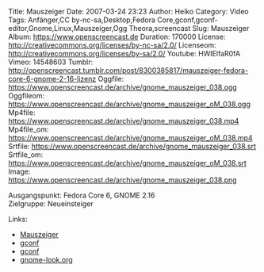 Title: Mauszeiger
Date: 2007-03-24 23:23
Author: Heiko
Category: Video
Tags: Anfänger,CC by-nc-sa,Desktop,Fedora Core,gconf,gconf-editor,Gnome,Linux,Mauszeiger,Ogg Theora,screencast
Slug: Mauszeiger
Album: https://www.openscreencast.de
Duration: 170000
License: http://creativecommons.org/licenses/by-nc-sa/2.0/
Licenseom: http://creativecommons.org/licenses/by-sa/2.0/
Youtube: HWIElfaR0fA
Vimeo: 14548603
Tumblr: http://openscreencast.tumblr.com/post/8300385817/mauszeiger-fedora-core-6-gnome-2-16-lizenz
Oggfile: https://www.openscreencast.de/archive/gnome_mauszeiger_038.ogg
Oggfileom: https://www.openscreencast.de/archive/gnome_mauszeiger_oM_038.ogg
Mp4file: https://www.openscreencast.de/archive/gnome_mauszeiger_038.mp4
Mp4file_om: https://www.openscreencast.de/archive/gnome_mauszeiger_oM_038.mp4
Srtfile: https://www.openscreencast.de/archive/gnome_mauszeiger_038.srt
Srtfile_om: https://www.openscreencast.de/archive/gnome_mauszeiger_oM_038.srt
Image: https://www.openscreencast.de/archive/gnome_mauszeiger_038.png

Ausgangspunkt: Fedora Core 6, GNOME 2.16  
Zielgruppe: Neueinsteiger  

Links:

  * [Mauszeiger](http://wiki.ubuntuusers.de/GNOME_Desktop_anpassen)
  * [gconf](http://http://www.gnome.org/learn/admin-guide/latest/gconf-24.html)
  * [gconf](http://en.wikipedia.org/wiki/Gconf)
  * [gnome-look.org](http://www.gnome-look.org)

